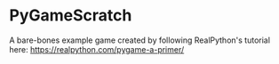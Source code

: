 # PyGameScratch
A bare-bones example game created by following RealPython's tutorial here: https://realpython.com/pygame-a-primer/
